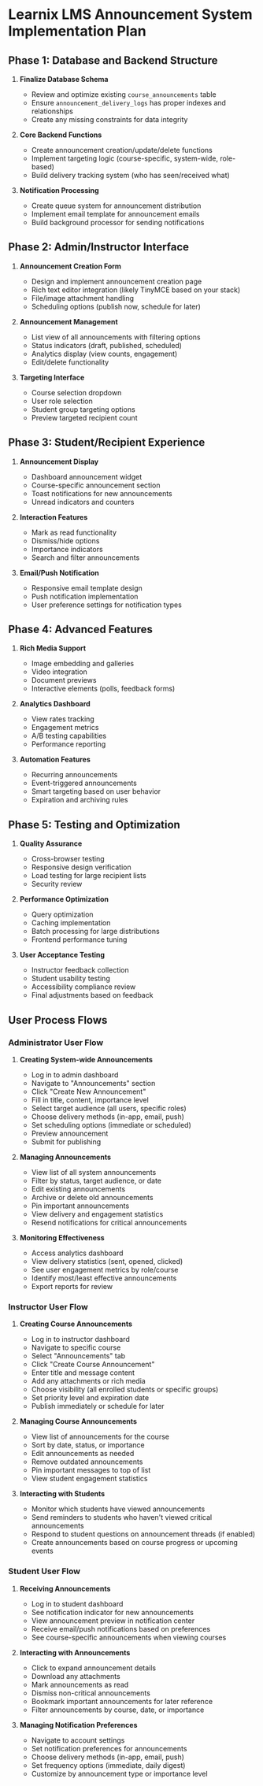 # Learnix LMS Announcement System Implementation Plan

## Phase 1: Database and Backend Structure
1. **Finalize Database Schema**
   - Review and optimize existing `course_announcements` table
   - Ensure `announcement_delivery_logs` has proper indexes and relationships
   - Create any missing constraints for data integrity

2. **Core Backend Functions**
   - Create announcement creation/update/delete functions
   - Implement targeting logic (course-specific, system-wide, role-based)
   - Build delivery tracking system (who has seen/received what)

3. **Notification Processing**
   - Create queue system for announcement distribution
   - Implement email template for announcement emails
   - Build background processor for sending notifications

## Phase 2: Admin/Instructor Interface
1. **Announcement Creation Form**
   - Design and implement announcement creation page
   - Rich text editor integration (likely TinyMCE based on your stack)
   - File/image attachment handling
   - Scheduling options (publish now, schedule for later)

2. **Announcement Management**
   - List view of all announcements with filtering options
   - Status indicators (draft, published, scheduled)
   - Analytics display (view counts, engagement)
   - Edit/delete functionality

3. **Targeting Interface**
   - Course selection dropdown
   - User role selection
   - Student group targeting options
   - Preview targeted recipient count

## Phase 3: Student/Recipient Experience
1. **Announcement Display**
   - Dashboard announcement widget
   - Course-specific announcement section
   - Toast notifications for new announcements
   - Unread indicators and counters

2. **Interaction Features**
   - Mark as read functionality
   - Dismiss/hide options
   - Importance indicators
   - Search and filter announcements

3. **Email/Push Notification**
   - Responsive email template design
   - Push notification implementation
   - User preference settings for notification types

## Phase 4: Advanced Features
1. **Rich Media Support**
   - Image embedding and galleries
   - Video integration
   - Document previews
   - Interactive elements (polls, feedback forms)

2. **Analytics Dashboard**
   - View rates tracking
   - Engagement metrics
   - A/B testing capabilities
   - Performance reporting

3. **Automation Features**
   - Recurring announcements
   - Event-triggered announcements
   - Smart targeting based on user behavior
   - Expiration and archiving rules

## Phase 5: Testing and Optimization
1. **Quality Assurance**
   - Cross-browser testing
   - Responsive design verification
   - Load testing for large recipient lists
   - Security review

2. **Performance Optimization**
   - Query optimization
   - Caching implementation
   - Batch processing for large distributions
   - Frontend performance tuning

3. **User Acceptance Testing**
   - Instructor feedback collection
   - Student usability testing
   - Accessibility compliance review
   - Final adjustments based on feedback

## User Process Flows

### Administrator User Flow
1. **Creating System-wide Announcements**
   - Log in to admin dashboard
   - Navigate to "Announcements" section
   - Click "Create New Announcement"
   - Fill in title, content, importance level
   - Select target audience (all users, specific roles)
   - Choose delivery methods (in-app, email, push)
   - Set scheduling options (immediate or scheduled)
   - Preview announcement
   - Submit for publishing

2. **Managing Announcements**
   - View list of all system announcements
   - Filter by status, target audience, or date
   - Edit existing announcements
   - Archive or delete old announcements
   - Pin important announcements
   - View delivery and engagement statistics
   - Resend notifications for critical announcements

3. **Monitoring Effectiveness**
   - Access analytics dashboard
   - View delivery statistics (sent, opened, clicked)
   - See user engagement metrics by role/course
   - Identify most/least effective announcements
   - Export reports for review

### Instructor User Flow
1. **Creating Course Announcements**
   - Log in to instructor dashboard
   - Navigate to specific course
   - Select "Announcements" tab
   - Click "Create Course Announcement"
   - Enter title and message content
   - Add any attachments or rich media
   - Choose visibility (all enrolled students or specific groups)
   - Set priority level and expiration date
   - Publish immediately or schedule for later

2. **Managing Course Announcements**
   - View list of announcements for the course
   - Sort by date, status, or importance
   - Edit announcements as needed
   - Remove outdated announcements
   - Pin important messages to top of list
   - View student engagement statistics

3. **Interacting with Students**
   - Monitor which students have viewed announcements
   - Send reminders to students who haven't viewed critical announcements
   - Respond to student questions on announcement threads (if enabled)
   - Create announcements based on course progress or upcoming events

### Student User Flow
1. **Receiving Announcements**
   - Log in to student dashboard
   - See notification indicator for new announcements
   - View announcement preview in notification center
   - Receive email/push notifications based on preferences
   - See course-specific announcements when viewing courses

2. **Interacting with Announcements**
   - Click to expand announcement details
   - Download any attachments
   - Mark announcements as read
   - Dismiss non-critical announcements
   - Bookmark important announcements for later reference
   - Filter announcements by course, date, or importance

3. **Managing Notification Preferences**
   - Navigate to account settings
   - Set notification preferences for announcements
   - Choose delivery methods (in-app, email, push)
   - Set frequency options (immediate, daily digest)
   - Customize by announcement type or importance level